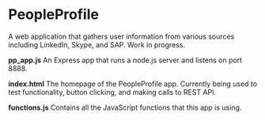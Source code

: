 # PeopleProfile
A web application that gathers user information from various sources including LinkedIn, Skype, and SAP. Work in progress.

**pp_app.js**
An Express app that runs a node.js server and listens on port 8888.

**index.html**
The homepage of the PeopleProfile app. Currently being used to test functionality, button clicking, and making calls to REST API.

**functions.js**
Contains all the JavaScript functions that this app is using.

